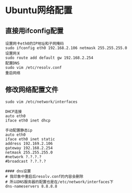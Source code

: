 # Ubuntu网络配置 #

## 直接用ifconfig配置 ##

	设置网卡eth0的IP地址和子网掩码
	sudo ifconfig eth0 192.168.2.106 netmask 255.255.255.0
	设置网关
	sudo route add default gw 192.168.2.254
	配置DNS
	sudo vim /etc/resolv.conf
	重启网络


## 修改网络配置文件 ##

	sudo vim /etc/network/interfaces

	DHCP连接
	auto eth0
	iface eth0 inet dhcp

	手动配置静态ip
	auto eth0
	iface eth0 inet static
	address 192.169.2.106
	gateway 192.168.2.254
	netmask 255.255.255.0
	#network ?.?.?.?
	#broadcast ?.?.?.?

	#### dns设置
	# 我印象中重启后resolv.conf的内容会删除
	# 所以DNS服务器的配置也是在/etc/network/interfaces下
	dns-nameservers 8.8.8.8

